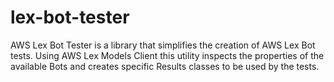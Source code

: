 # lex-bot-tester
AWS Lex Bot Tester is a library that simplifies the creation of AWS Lex Bot tests. Using AWS Lex Models Client this utility inspects the properties of the available Bots and creates specific Results classes to be used by the tests. 

